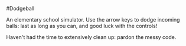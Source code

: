 #Dodgeball

An elementary school simulator. Use the arrow keys to dodge incoming balls:
last as long as you can, and good luck with the controls!

Haven't had the time to extensively clean up: pardon the messy code.

